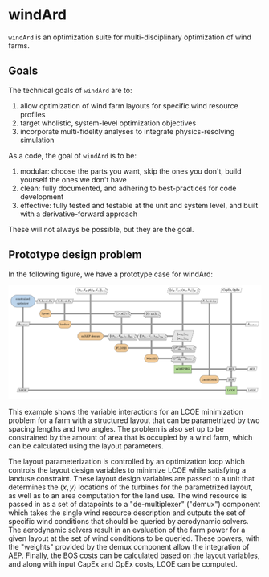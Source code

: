 # windArd

`windArd` is an optimization suite for multi-disciplinary optimization of wind farms.

## Goals

The technical goals of `windArd` are to:
1) allow optimization of wind farm layouts for specific wind resource profiles
2) target wholistic, system-level optimization objectives
3) incorporate multi-fidelity analyses to integrate physics-resolving simulation

As a code, the goal of `windArd` is to be:
1) modular: choose the parts you want, skip the ones you don't, build yourself the ones we don't have
2) clean: fully documented, and adhering to best-practices for code development
3) effective: fully tested and testable at the unit and system level, and built with a derivative-forward approach

These will not always be possible, but they are the goal.

## Prototype design problem

In the following figure, we have a prototype case for windArd:

![`windArd` demonstration image](/assets/windard_xdsm/windard_xdsm.png)

This example shows the variable interactions for an LCOE minimization problem for a farm with a structured layout that can be parametrized by two spacing lengths and two angles.
The problem is also set up to be constrained by the amount of area that is occupied by a wind farm, which can be calculated using the layout parameters.

The layout parameterization is controlled by an optimization loop which controls the layout design variables to minimize LCOE while satisfying a landuse constraint.
These layout design variables are passed to a unit that determines the $(x,y)$ locations of the turbines for the parametrized layout, as well as to an area computation for the land use.
The wind resource is passed in as a set of datapoints to a "de-multiplexer" ("demux") component which takes the single wind resource description and outputs the set of specific wind conditions that should be queried by aerodynamic solvers.
The aerodynamic solvers result in an evaluation of the farm power for a given layout at the set of wind conditions to be queried.
These powers, with the "weights" provided by the demux component allow the integration of AEP.
Finally, the BOS costs can be calculated based on the layout variables, and along with input CapEx and OpEx costs, LCOE can be computed.

<!-- FIN -->
